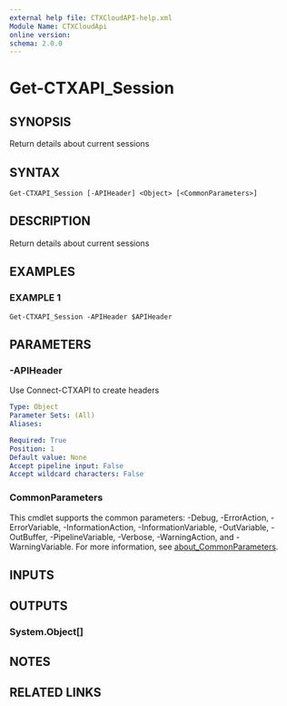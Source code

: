 ```yaml
---
external help file: CTXCloudAPI-help.xml
Module Name: CTXCloudApi
online version:
schema: 2.0.0
---
```


# Get-CTXAPI_Session

## SYNOPSIS
Return details about current sessions

## SYNTAX

```
Get-CTXAPI_Session [-APIHeader] <Object> [<CommonParameters>]
```

## DESCRIPTION
Return details about current sessions

## EXAMPLES

### EXAMPLE 1
```
Get-CTXAPI_Session -APIHeader $APIHeader
```

## PARAMETERS

### -APIHeader
Use Connect-CTXAPI to create headers

```yaml
Type: Object
Parameter Sets: (All)
Aliases:

Required: True
Position: 1
Default value: None
Accept pipeline input: False
Accept wildcard characters: False
```

### CommonParameters
This cmdlet supports the common parameters: -Debug, -ErrorAction, -ErrorVariable, -InformationAction, -InformationVariable, -OutVariable, -OutBuffer, -PipelineVariable, -Verbose, -WarningAction, and -WarningVariable. For more information, see [about_CommonParameters](http://go.microsoft.com/fwlink/?LinkID=113216).

## INPUTS

## OUTPUTS

### System.Object[]
## NOTES

## RELATED LINKS
